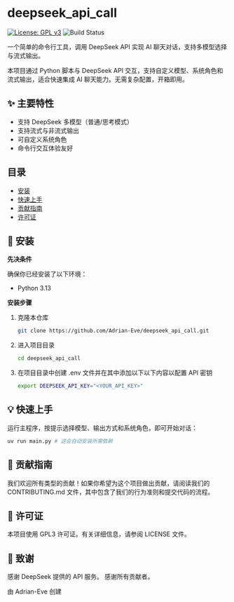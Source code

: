 # deepseek_api_call

<!-- 徽章 -->
[![License: GPL v3](https://img.shields.io/badge/License-GPLv3-blue.svg)](https://www.gnu.org/licenses/gpl-3.0)
![Build Status](https://img.shields.io/badge/Build-Passing-brightgreen)
<!-- 项目简介 -->
一个简单的命令行工具，调用 DeepSeek API 实现 AI 聊天对话，支持多模型选择与流式输出。


<!-- 详细描述 -->
本项目通过 Python 脚本与 DeepSeek API 交互，支持自定义模型、系统角色和流式输出，适合快速集成 AI 聊天能力。无需复杂配置，开箱即用。

## ✨ 主要特性

*   支持 DeepSeek 多模型（普通/思考模式）
*   支持流式与非流式输出
*   可自定义系统角色
*   命令行交互体验友好

## 目录

- [安装](#-安装)
- [快速上手](#-快速上手)
- [贡献指南](#-贡献指南)
- [许可证](#-许可证)

## 🚀 安装

**先决条件**

确保你已经安装了以下环境：
*   Python 3.13 

**安装步骤**

1.  克隆本仓库
    ```bash
    git clone https://github.com/Adrian-Eve/deepseek_api_call.git
    ```
2.  进入项目目录
    ```bash
    cd deepseek_api_call
    ```
3. 在项目目录中创建 .env 文件并在其中添加以下以下内容以配置 API 密钥
   ```bash
   export DEEPSEEK_API_KEY="<YOUR_API_KEY>"
   ```

## 💡 快速上手

运行主程序，按提示选择模型、输出方式和系统角色，即可开始对话：

```bash
uv run main.py # 这会自动安装所需依赖
````

## 🤝 贡献指南
我们欢迎所有类型的贡献！如果你希望为这个项目做出贡献，请阅读我们的 CONTRIBUTING.md 文件，其中包含了我们的行为准则和提交代码的流程。


## 📄 许可证
本项目使用 GPL3 许可证。有关详细信息，请参阅 LICENSE 文件。

## 🙏 致谢
感谢 DeepSeek 提供的 API 服务。
感谢所有贡献者。

由 Adrian-Eve 创建
